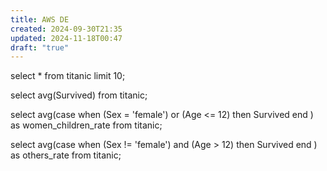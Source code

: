 ```yaml
---
title: AWS DE
created: 2024-09-30T21:35
updated: 2024-11-18T00:47
draft: "true"
---
```



select *
from titanic
limit 10;

select avg(Survived)
from titanic;

select avg(case when (Sex = 'female') or (Age <= 12) then Survived end ) as women_children_rate
from titanic;

select avg(case when (Sex != 'female') and (Age > 12) then Survived end ) as others_rate
from titanic;
